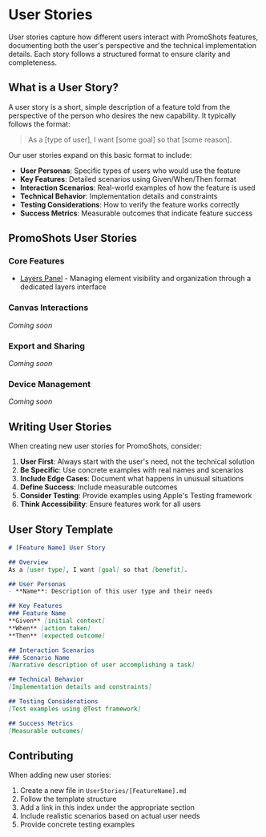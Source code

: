 # User Stories

User stories capture how different users interact with PromoShots features, documenting both the user's perspective and the technical implementation details. Each story follows a structured format to ensure clarity and completeness.

## What is a User Story?

A user story is a short, simple description of a feature told from the perspective of the person who desires the new capability. It typically follows the format:

> As a [type of user], I want [some goal] so that [some reason].

Our user stories expand on this basic format to include:
- **User Personas**: Specific types of users who would use the feature
- **Key Features**: Detailed scenarios using Given/When/Then format
- **Interaction Scenarios**: Real-world examples of how the feature is used
- **Technical Behavior**: Implementation details and constraints
- **Testing Considerations**: How to verify the feature works correctly
- **Success Metrics**: Measurable outcomes that indicate feature success

## PromoShots User Stories

### Core Features

- [Layers Panel](UserStories/LayersPanel.md) - Managing element visibility and organization through a dedicated layers interface

### Canvas Interactions
*Coming soon*

### Export and Sharing
*Coming soon*

### Device Management
*Coming soon*

## Writing User Stories

When creating new user stories for PromoShots, consider:

1. **User First**: Always start with the user's need, not the technical solution
2. **Be Specific**: Use concrete examples with real names and scenarios
3. **Include Edge Cases**: Document what happens in unusual situations
4. **Define Success**: Include measurable outcomes
5. **Consider Testing**: Provide examples using Apple's Testing framework
6. **Think Accessibility**: Ensure features work for all users

## User Story Template

```markdown
# [Feature Name] User Story

## Overview
As a [user type], I want [goal] so that [benefit].

## User Personas
- **Name**: Description of this user type and their needs

## Key Features
### Feature Name
**Given** [initial context]
**When** [action taken]
**Then** [expected outcome]

## Interaction Scenarios
### Scenario Name
[Narrative description of user accomplishing a task]

## Technical Behavior
[Implementation details and constraints]

## Testing Considerations
[Test examples using @Test framework]

## Success Metrics
[Measurable outcomes]
```

## Contributing

When adding new user stories:
1. Create a new file in `UserStories/[FeatureName].md`
2. Follow the template structure
3. Add a link in this index under the appropriate section
4. Include realistic scenarios based on actual user needs
5. Provide concrete testing examples